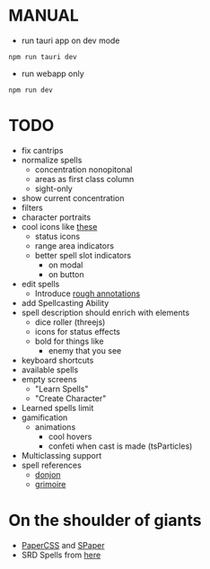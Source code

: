 # MANUAL

- run tauri app on dev mode

```
npm run tauri dev
```

- run webapp only

```
npm run dev
```

# TODO
- fix cantrips
- normalize spells
  - concentration nonopitonal
  - areas as first class column
  - sight-only
- show current concentration
- filters
- character portraits
- cool icons like [these](https://donjon.bin.sh/5e/quickref/)
  - status icons
  - range area indicators
  - better spell slot indicators
    - on modal
    - on button
- edit spells
  - Introduce [rough annotations](https://roughnotation.com/)
- add Spellcasting Ability
- spell description should enrich with elements
  - dice roller (threejs)
  - icons for status effects
  - bold for things like
    - enemy that you see
- keyboard shortcuts
- available spells
- empty screens
  - "Learn Spells"
  - "Create Character"
- Learned spells limit
- gamification
  - animations
    - cool hovers
    - confeti when cast is made (tsParticles)
- Multiclassing support
- spell references
  - [donjon](https://donjon.bin.sh/5e/spells/)
  - [grimoire](https://raw.githubusercontent.com/avshyz/grimoire/main/src/data.ts?token=GHSAT0AAAAAACCMZTMJSYHEFD2U2FCMAZFMZDZ2QWA)

# On the shoulder of giants
- [PaperCSS](https://www.getpapercss.com/docs/content/typography/) and [SPaper](https://oli8.github.io/spaper/?ref=madewithsvelte.com#/components/Checkbox)
- SRD Spells from [here](https://github.com/vorpalhex/srd_spells)